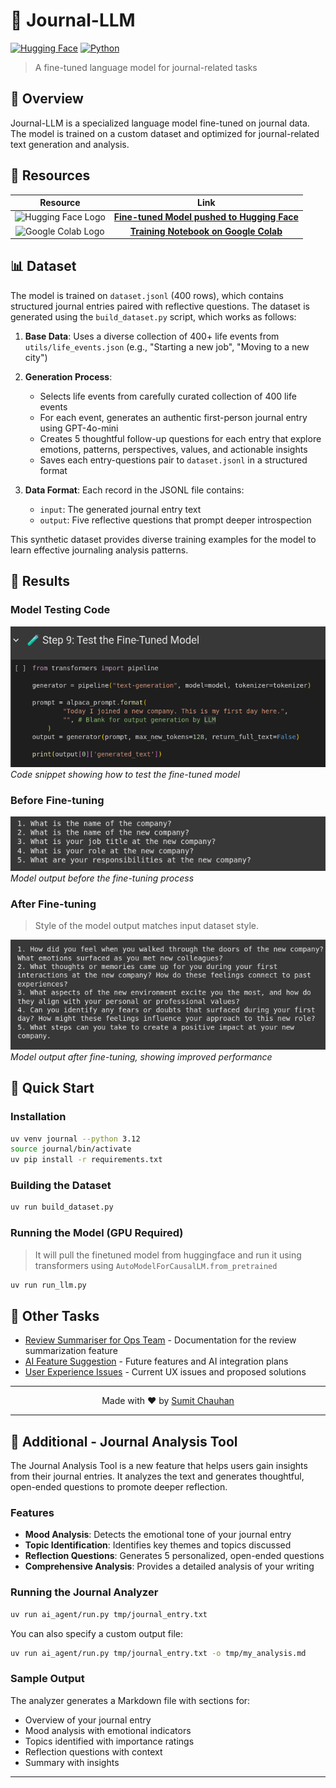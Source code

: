 # 📔 Journal-LLM

[![Hugging Face](https://img.shields.io/badge/🤗_Hugging_Face-journal--llm--v2-yellow)](https://huggingface.co/thesleebit/journal-llm-v2)
[![Python](https://img.shields.io/badge/Python-3.12+-blue)](https://www.python.org/)

> A fine-tuned language model for journal-related tasks

## 🌟 Overview

Journal-LLM is a specialized language model fine-tuned on journal data. The model is trained on a custom dataset and optimized for journal-related text generation and analysis.

## 🔗 Resources

<div align="center">

| Resource | Link |
|:-------:|:----:|
| <img src="https://huggingface.co/front/assets/huggingface_logo-noborder.svg" height="30" width="30" alt="Hugging Face Logo"> | [**Fine-tuned Model pushed to Hugging Face**](https://huggingface.co/thesleebit/journal-llm-v2) |
| <img src="https://colab.research.google.com/img/colab_favicon_256px.png" height="30" width="30" alt="Google Colab Logo"> | [**Training Notebook on Google Colab**](https://colab.research.google.com/drive/1NlqXAOOxmmBBQcWlKoC-XnXrmWXsYEXx?usp=sharing) |

</div>

## 📊 Dataset

The model is trained on `dataset.jsonl` (400 rows), which contains structured journal entries paired with reflective questions. The dataset is generated using the `build_dataset.py` script, which works as follows:

1. **Base Data**: Uses a diverse collection of 400+ life events from `utils/life_events.json` (e.g., "Starting a new job", "Moving to a new city")

2. **Generation Process**:
   - Selects life events from carefully curated collection of 400 life events
   - For each event, generates an authentic first-person journal entry using GPT-4o-mini
   - Creates 5 thoughtful follow-up questions for each entry that explore emotions, patterns, perspectives, values, and actionable insights
   - Saves each entry-questions pair to `dataset.jsonl` in a structured format

3. **Data Format**: Each record in the JSONL file contains:
   - `input`: The generated journal entry text
   - `output`: Five reflective questions that prompt deeper introspection

This synthetic dataset provides diverse training examples for the model to learn effective journaling analysis patterns.

## 📸 Results

### Model Testing Code

![Model Testing Code](images/model-run-code.png)
*Code snippet showing how to test the fine-tuned model*

### Before Fine-tuning

![Before Fine-tuning Results](images/before-finetune.png)
*Model output before the fine-tuning process*

### After Fine-tuning
> Style of the model output matches input dataset style.

![After Fine-tuning Results](images/after-finetune.png)
*Model output after fine-tuning, showing improved performance*

## 🚀 Quick Start

### Installation

```bash
uv venv journal --python 3.12
source journal/bin/activate
uv pip install -r requirements.txt
```

### Building the Dataset

```bash
uv run build_dataset.py
```

### Running the Model (GPU Required)
> It will pull the finetuned model from huggingface and run it using transformers using `AutoModelForCausalLM.from_pretrained`

```bash
uv run run_llm.py
```

## 📄 Other Tasks

- [Review Summariser for Ops Team](assignments/REVIEW_SUMMARISER.md) - Documentation for the review summarization feature
- [AI Feature Suggestion](assignments/AI_ROADMAP.md) - Future features and AI integration plans
- [User Experience Issues](assignments/User_Experience_Issues.md) - Current UX issues and proposed solutions


---

<p align="center">Made with ❤️ by <a href="https://github.com/codeit13">Sumit Chauhan</a></p>

---

## 🤔 Additional -  Journal Analysis Tool

The Journal Analysis Tool is a new feature that helps users gain insights from their journal entries. It analyzes the text and generates thoughtful, open-ended questions to promote deeper reflection.

### Features

- **Mood Analysis**: Detects the emotional tone of your journal entry
- **Topic Identification**: Identifies key themes and topics discussed
- **Reflection Questions**: Generates 5 personalized, open-ended questions
- **Comprehensive Analysis**: Provides a detailed analysis of your writing

### Running the Journal Analyzer

```bash
uv run ai_agent/run.py tmp/journal_entry.txt
```

You can also specify a custom output file:

```bash
uv run ai_agent/run.py tmp/journal_entry.txt -o tmp/my_analysis.md
```

### Sample Output

The analyzer generates a Markdown file with sections for:

- Overview of your journal entry
- Mood analysis with emotional indicators
- Topics identified with importance ratings
- Reflection questions with context
- Summary with insights

---